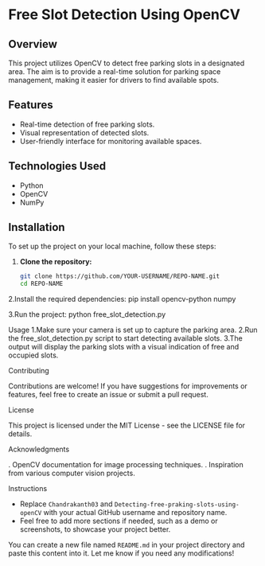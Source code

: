 # Free Slot Detection Using OpenCV

## Overview
This project utilizes OpenCV to detect free parking slots in a designated area. The aim is to provide a real-time solution for parking space management, making it easier for drivers to find available spots.

## Features
- Real-time detection of free parking slots.
- Visual representation of detected slots.
- User-friendly interface for monitoring available spaces.

## Technologies Used
- Python
- OpenCV
- NumPy

## Installation
To set up the project on your local machine, follow these steps:

1. **Clone the repository:**
   ```bash
   git clone https://github.com/YOUR-USERNAME/REPO-NAME.git
   cd REPO-NAME
2.Install the required dependencies:
pip install opencv-python numpy


3.Run the project:
python free_slot_detection.py

Usage
1.Make sure your camera is set up to capture the parking area.
2.Run the free_slot_detection.py script to start detecting available slots.
3.The output will display the parking slots with a visual indication of free and occupied slots.


Contributing

Contributions are welcome! If you have suggestions for improvements or features, feel free to create an issue or submit a pull request.

License

This project is licensed under the MIT License - see the LICENSE file for details.

Acknowledgments

. OpenCV documentation for image processing techniques.
. Inspiration from various computer vision projects.


Instructions
- Replace `Chandrakanth03` and `Detecting-free-praking-slots-using-openCV` with your actual GitHub username and repository name.
- Feel free to add more sections if needed, such as a demo or screenshots, to showcase your project better.

You can create a new file named `README.md` in your project directory and paste this content into it. Let me know if you need any modifications!


